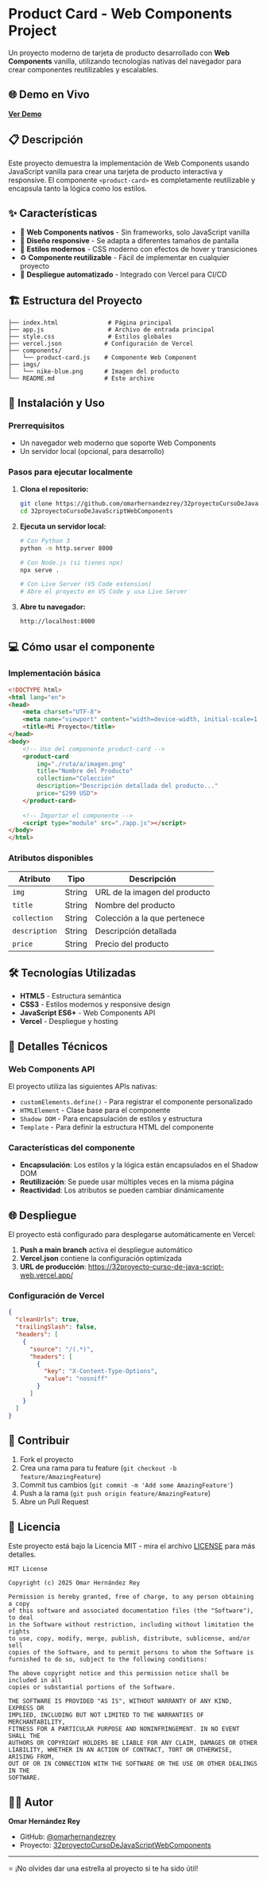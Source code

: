 # Product Card - Web Components Project

Un proyecto moderno de tarjeta de producto desarrollado con **Web Components** vanilla, utilizando tecnologías nativas del navegador para crear componentes reutilizables y escalables.

## 🌐 Demo en Vivo

**[Ver Demo](https://32proyecto-curso-de-java-script-web.vercel.app/)**

## 📋 Descripción

Este proyecto demuestra la implementación de Web Components usando JavaScript vanilla para crear una tarjeta de producto interactiva y responsive. El componente `<product-card>` es completamente reutilizable y encapsula tanto la lógica como los estilos.

## ✨ Características

- 🔧 **Web Components nativos** - Sin frameworks, solo JavaScript vanilla
- 📱 **Diseño responsive** - Se adapta a diferentes tamaños de pantalla
- 🎨 **Estilos modernos** - CSS moderno con efectos de hover y transiciones
- ♻️ **Componente reutilizable** - Fácil de implementar en cualquier proyecto
- 🚀 **Despliegue automatizado** - Integrado con Vercel para CI/CD

## 🏗️ Estructura del Proyecto

```
├── index.html              # Página principal
├── app.js                  # Archivo de entrada principal
├── style.css               # Estilos globales
├── vercel.json            # Configuración de Vercel
├── components/
│   └── product-card.js    # Componente Web Component
├── imgs/
│   └── nike-blue.png      # Imagen del producto
└── README.md              # Este archivo
```

## 🚀 Instalación y Uso

### Prerrequisitos

- Un navegador web moderno que soporte Web Components
- Un servidor local (opcional, para desarrollo)

### Pasos para ejecutar localmente

1. **Clona el repositorio:**
   ```bash
   git clone https://github.com/omarhernandezrey/32proyectoCursoDeJavaScriptWebComponents.git
   cd 32proyectoCursoDeJavaScriptWebComponents
   ```

2. **Ejecuta un servidor local:**
   ```bash
   # Con Python 3
   python -m http.server 8000
   
   # Con Node.js (si tienes npx)
   npx serve .
   
   # Con Live Server (VS Code extension)
   # Abre el proyecto en VS Code y usa Live Server
   ```

3. **Abre tu navegador:**
   ```
   http://localhost:8000
   ```

## 💻 Cómo usar el componente

### Implementación básica

```html
<!DOCTYPE html>
<html lang="en">
<head>
    <meta charset="UTF-8">
    <meta name="viewport" content="width=device-width, initial-scale=1.0">
    <title>Mi Proyecto</title>
</head>
<body>
    <!-- Uso del componente product-card -->
    <product-card
        img="./ruta/a/imagen.png"
        title="Nombre del Producto"
        collection="Colección"
        description="Descripción detallada del producto..."
        price="$299 USD">
    </product-card>
    
    <!-- Importar el componente -->
    <script type="module" src="./app.js"></script>
</body>
</html>
```

### Atributos disponibles

| Atributo | Tipo | Descripción |
|----------|------|-------------|
| `img` | String | URL de la imagen del producto |
| `title` | String | Nombre del producto |
| `collection` | String | Colección a la que pertenece |
| `description` | String | Descripción detallada |
| `price` | String | Precio del producto |

## 🛠️ Tecnologías Utilizadas

- **HTML5** - Estructura semántica
- **CSS3** - Estilos modernos y responsive design
- **JavaScript ES6+** - Web Components API
- **Vercel** - Despliegue y hosting

## 📁 Detalles Técnicos

### Web Components API

El proyecto utiliza las siguientes APIs nativas:

- `customElements.define()` - Para registrar el componente personalizado
- `HTMLElement` - Clase base para el componente
- `Shadow DOM` - Para encapsulación de estilos y estructura
- `Template` - Para definir la estructura HTML del componente

### Características del componente

- **Encapsulación**: Los estilos y la lógica están encapsulados en el Shadow DOM
- **Reutilización**: Se puede usar múltiples veces en la misma página
- **Reactividad**: Los atributos se pueden cambiar dinámicamente

## 🌐 Despliegue

El proyecto está configurado para desplegarse automáticamente en Vercel:

1. **Push a main branch** activa el despliegue automático
2. **Vercel.json** contiene la configuración optimizada
3. **URL de producción**: https://32proyecto-curso-de-java-script-web.vercel.app/

### Configuración de Vercel

```json
{
  "cleanUrls": true,
  "trailingSlash": false,
  "headers": [
    {
      "source": "/(.*)",
      "headers": [
        {
          "key": "X-Content-Type-Options",
          "value": "nosniff"
        }
      ]
    }
  ]
}
```

## 🤝 Contribuir

1. Fork el proyecto
2. Crea una rama para tu feature (`git checkout -b feature/AmazingFeature`)
3. Commit tus cambios (`git commit -m 'Add some AmazingFeature'`)
4. Push a la rama (`git push origin feature/AmazingFeature`)
5. Abre un Pull Request

## 📄 Licencia

Este proyecto está bajo la Licencia MIT - mira el archivo [LICENSE](LICENSE) para más detalles.

```
MIT License

Copyright (c) 2025 Omar Hernández Rey

Permission is hereby granted, free of charge, to any person obtaining a copy
of this software and associated documentation files (the "Software"), to deal
in the Software without restriction, including without limitation the rights
to use, copy, modify, merge, publish, distribute, sublicense, and/or sell
copies of the Software, and to permit persons to whom the Software is
furnished to do so, subject to the following conditions:

The above copyright notice and this permission notice shall be included in all
copies or substantial portions of the Software.

THE SOFTWARE IS PROVIDED "AS IS", WITHOUT WARRANTY OF ANY KIND, EXPRESS OR
IMPLIED, INCLUDING BUT NOT LIMITED TO THE WARRANTIES OF MERCHANTABILITY,
FITNESS FOR A PARTICULAR PURPOSE AND NONINFRINGEMENT. IN NO EVENT SHALL THE
AUTHORS OR COPYRIGHT HOLDERS BE LIABLE FOR ANY CLAIM, DAMAGES OR OTHER
LIABILITY, WHETHER IN AN ACTION OF CONTRACT, TORT OR OTHERWISE, ARISING FROM,
OUT OF OR IN CONNECTION WITH THE SOFTWARE OR THE USE OR OTHER DEALINGS IN THE
SOFTWARE.
```

## 👨‍💻 Autor

**Omar Hernández Rey**
- GitHub: [@omarhernandezrey](https://github.com/omarhernandezrey)
- Proyecto: [32proyectoCursoDeJavaScriptWebComponents](https://github.com/omarhernandezrey/32proyectoCursoDeJavaScriptWebComponents)

---

⭐ ¡No olvides dar una estrella al proyecto si te ha sido útil!
